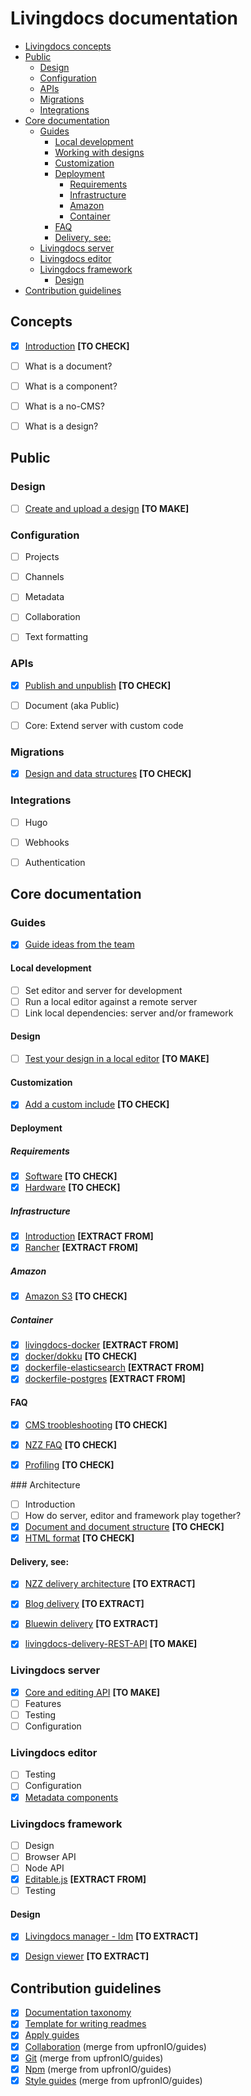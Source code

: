 # Livingdocs documentation

- [Livingdocs concepts](#concepts)
- [Public](#public)
  - [Design](#design)
  - [Configuration](#configuration)
  - [APIs](#apis)
  - [Migrations](#migrations)
  - [Integrations](#integrations)
- [Core documentation](#core-documentation)
  - [Guides](#guides)
    - [Local development](#local-development)
    - [Working with designs](#working-with-designs)
    - [Customization](#customization)
    - [Deployment](#deployment)
      - [Requirements](#requirements)
      - [Infrastructure](#infrastructure)
      - [Amazon](#amazon)
      - [Container](#container)
    - [FAQ](#faq)
    - [Delivery, see:](#delivery-see)
  - [Livingdocs server](#livingdocs-server)
  - [Livingdocs editor](#livingdocs-editor)
  - [Livingdocs framework](#livingdocs-framework)
    - [Design](#design-1)
- [Contribution guidelines](#contribution-guidelines)




## Concepts

- [x] [Introduction](./concepts/introduction.md) **[TO CHECK]**
- [ ] What is a document?
- [ ] What is a component?
- [ ] What is a no-CMS?
- [ ] What is a design?




## Public


### Design

- [ ] [Create and upload a design](./livingdocs-documentation/design)  **[TO MAKE]**


### Configuration

- [ ] Projects
- [ ] Channels
- [ ] Metadata
- [ ] Collaboration
- [ ] Text formatting


### APIs

- [x] [Publish and unpublish](./public/APIs/publish-plugin.md) **[TO CHECK]**
- [ ] Document (aka Public)
- [ ] Core: Extend server with custom code


### Migrations

- [x] [Design and data structures](./public/migrations/migrations.md)  **[TO CHECK]**


### Integrations

- [ ] Hugo
- [ ] Webhooks
- [ ] Authentication




## Core documentation


### Guides

- [x] [Guide ideas from the team](./core-documentation/guide-ideas-from-the-team.md)

#### Local development
- [ ] Set editor and server for development
- [ ] Run a local editor against a remote server
- [ ] Link local dependencies: server and/or framework

#### Design
- [ ] [Test your design in a local editor](./core-documentation/design) **[TO MAKE]**

#### Customization
- [x] [Add a custom include](./core-documentation/customization/add-custom-include.md) **[TO CHECK]**

#### Deployment

##### Requirements
- [x] [Software](./core-documentation/guides/deployment/requirements.md) **[TO CHECK]**
- [x] [Hardware](./core-documentation/guides/deployment/hardware-requirements.md) **[TO CHECK]**

##### Infrastructure
- [x] [Introduction](https://github.com/upfrontIO/infrastructure) **[EXTRACT FROM]**
- [x] [Rancher](https://github.com/upfrontIO/livingdocs-rancher)  **[EXTRACT FROM]**

##### Amazon
- [x] [Amazon S3](./core-documentation/guides/amazon/amazon_s3.md) **[TO CHECK]**

##### Container
- [x] [livingdocs-docker](https://github.com/upfrontIO/livingdocs-docker) **[EXTRACT FROM]**
- [x]  [docker/dokku](./core-documentation/deployment/container/docker.md) **[TO CHECK]**
- [x] [dockerfile-elasticsearch](https://github.com/upfrontIO/dockerfile-elasticsearch) **[EXTRACT FROM]**
- [x] [dockerfile-postgres](https://github.com/upfrontIO/dockerfile-postgres) **[EXTRACT FROM]**

#### FAQ
- [x] [CMS troobleshooting](./core-documentation/guides/faq/nzzdev_cms-troubleshoot-guide_README.md) **[TO CHECK]**
- [x] [NZZ FAQ](./core-documentation/guides/faq/nzzdev_morpheus_livingdocs_README.md) **[TO CHECK]**
- [x] [Profiling](./core-documentation/guides/faq/profiling.md) **[TO CHECK]**


### Architecture

- [ ] Introduction
- [ ] How do server, editor and framework play together?
- [x] [Document and document structure](./core-documentation/architecture/nzzdev_nzz-standard_docs_html-format.md) **[TO CHECK]**
- [x] [HTML format](./core-documentation/architecture/nzzdev_nzz-standard_docs_json-format.md) **[TO CHECK]**

#### Delivery, see:
  - [x] [NZZ delivery architecture](https://github.com/nzzdev/cms-guide/tree/master/architecture) **[TO EXTRACT]**
  - [x] [Blog delivery](https://github.com/upfrontIO/livingdocs-delivery) **[TO EXTRACT]**
  - [x] [Bluewin delivery](https://github.com/upfrontIO/bluewin-delivery) **[TO EXTRACT]**
  - [x] [livingdocs-delivery-REST-API](./core-documentation/architecture/delivery) **[TO MAKE]**


### Livingdocs server

- [x] [Core and editing API](./core-documentation/livingdocs-server) **[TO MAKE]**
- [ ] Features
- [ ] Testing
- [ ] Configuration

### Livingdocs editor

  - [ ] Testing
  - [ ] Configuration
  - [x] [Metadata components](./core-documentation/livingdocs-editor/configurable-metadata-screen.md)

### Livingdocs framework

- [ ] Design
- [ ] Browser API
- [ ] Node API
- [x] [Editable.js](https://github.com/upfrontIO/editable.js) **[EXTRACT FROM]**
- [ ] Testing

#### Design

- [x] [Livingdocs manager - ldm](https://github.com/upfrontIO/livingdocs-manager) **[TO EXTRACT]**
- [x] [Design viewer](https://github.com/upfrontIO/livingdocs-design-viewer) **[TO EXTRACT]**




## Contribution guidelines

- [x] [Documentation taxonomy](./contribution-guidelines/documentation/documentation-taxonomy.md)
- [x] [Template for writing readmes](./contribution-guidelines/documentation/how-to-write-readmes.md)
- [x] [Apply guides](https://github.com/upfrontIO/apply-guides)
- [x] [Collaboration](./contribution-guidelines/collaboration) (merge from upfronIO/guides)
- [x] [Git](./contribution-guidelines/git) (merge from upfronIO/guides)
- [x] [Npm](./contribution-guidelines/npm) (merge from upfronIO/guides)
- [x] [Style guides](./contribution-guidelines/style-guides) (merge from upfronIO/guides)
